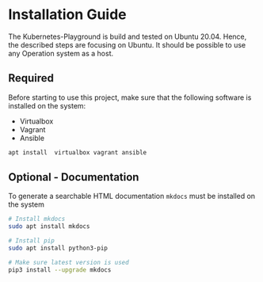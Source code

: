 # Installation Guide
The Kubernetes-Playground is build and tested on Ubuntu 20.04.
Hence, the described steps are focusing on Ubuntu. It should be
possible to use any Operation system as a host.

## Required
Before starting to use this project, make sure that the following
software is installed on the system:

* Virtualbox
* Vagrant
* Ansible

``` bash
apt install  virtualbox vagrant ansible
```

## Optional - Documentation
To generate a searchable HTML documentation `mkdocs` must be installed
on the system

```bash
# Install mkdocs
sudo apt install mkdocs

# Install pip
sudo apt install python3-pip

# Make sure latest version is used
pip3 install --upgrade mkdocs
```